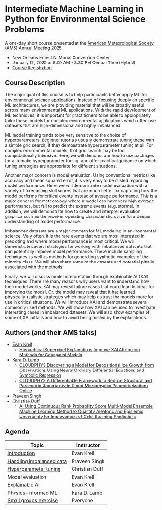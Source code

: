 # Intermediate Machine Learning in Python for Environmental Science Problems

A one-day short course presented at the [American Meteorological Society (AMS) Annual Meeting 2025](https://annual.ametsoc.org/index.cfm/2025/)

- New Orleans Ernest N. Morial Convention Center
- January 12, 2025 at 8:00 AM - 3:30 PM Central Time (Hybrid)
- [Course Registration](https://www.ametsoc.org/index.cfm/ams/education-careers/careers/professional-development/short-courses/intermediate-machine-learning-in-python-for-environmental-science-problems-2025/)

## Course Description

The major goal of this course is to help participants better apply ML for environmental science applications. Instead of focusing deeply on specific ML architectures, we are providing material that will be broadly useful across many environmental ML applications. With the rapid development of ML techniques, it is important for practitioners to be able to appropriately tailor these models for complex environmental applications which often use datasets that are high-dimensional and highly imbalanced.

ML model training tends to be very sensitive to the choice of hyperparameters. Beginner tutorials usually demonstrate tuning these with a simple grid search, if they demonstrate hyperparameter tuning at all. For complex environmental models, that grid search may be too computationally intensive. Here, we will demonstrate how to use packages for automatic hyperparameter tuning, and offer practical guidance on which tuning strategies are appropriate for different situations.

Another major concern is model evaluation. Using conventional metrics like accuracy and mean squared error, it is very easy to be misled regarding model performance. Here, we will demonstrate model evaluation with a variety of forecasting skill scores that are much better for capturing how the model performs for critical events instead of average performance. This is a major concern for meteorology where a model can have very high average performance, but fail to predict the extreme events (e.g. storms). In addition, we will demonstrate how to create and interpret evaluation graphics such as the receiver operating characteristic curve for a deeper understanding of model performance.

Imbalanced datasets are a major concern for ML modeling in environmental science. Very often, it is the rare events that we are most interested in predicting and where model performance is most critical. We will demonstrate several strategies for working with imbalanced datasets that can potentially improve model performance. These include sampling techniques as well as methods for generating synthetic examples of the minority class. We will also share some of the caveats and potential pitfalls associated with the methods.

Finally, we will discuss model interpretation through explainable AI (XAI) techniques. There are many reasons why users want to understand how their model works. XAI may reveal failure cases that could lead to ideas for improving the model. Or, the model may reveal that it has learned physically-realistic strategies which may help us trust the models more for use in critical situations. We will introduce XAI and demonstrate several commonly used methods. We will show how XAI can be used to investigate interesting cases in imbalanced datasets. We will also show examples of some of XAI pitfalls and how to avoid being misled by the explanations.

## Authors (and their AMS talks)

- [Evan Krell](https://ekrell.github.io/)
  - [Hierarchical Superpixel Explanations Improve XAI Attribution Methods for Geospatial Models ](https://ams.confex.com/ams/105ANNUAL/meetingapp.cgi/Paper/448846)
- [Kara D. Lamb](https://kdlamb.github.io/)
  - [CLOUDPHYS Discovering a Model for Depositional Ice Growth from Observations Using Neural Ordinary Differential Equations and Symbolic Regression ](https://ams.confex.com/ams/105ANNUAL/meetingapp.cgi/Paper/457671)
  - [CLOUDPHYS A Differentiable Framework to Reduce Structural and Parametric Uncertainty in Cloud Microphysics Parameterizations Online ](https://ams.confex.com/ams/105ANNUAL/meetingapp.cgi/Paper/457779)
- Praveen Singh
- [Christian Duff](https://www.linkedin.com/in/christian-duff-898103211/)
  - [AI Using Continuous Rank Probability Score Multi-Model Ensemble Machine Learning Method to Quantify Aleatoric and Epistemic Uncertainty for Improvement of Cold-Stunning Predictions ](https://ams.confex.com/ams/105ANNUAL/meetingapp.cgi/Paper/455246)

## Agenda

| **Topic**                                                          | **Instructor**  |
|--------------------------------------------------------------------|-----------------|
| [Introduction](AMSAI2025_Intro.pdf)                                | Evan Krell      |
| [Handling imbalanced data](AMSAI2025_Imbalanced.ipynb)   | Praveen Singh   |
| [Hyperparameter tuning](Hyperparameter_Tuning.ipynb)     | Christian Duff  | 
| [Model evaluation](AMSAI2025_Evaluation.ipynb)           | Evan Krell      |
| [Explainable AI](AMSAI2025_XAI.ipynb)                    | Evan Krell      | 
| [Physics-informed ML](AMSAI2025_physicsai.ipynb)         | Kara D. Lamb    | 
| [Small groups exercise](AMSAI2025_Exercise.ipynb)        | Everyone        | 

